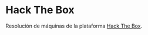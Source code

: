 # Hack The Box
Resolución de máquinas de la plataforma [Hack The Box](https://www.hackthebox.com/).
